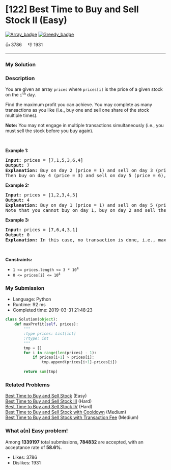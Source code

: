 # [122] Best Time to Buy and Sell Stock II (Easy)

[![Array_badge](https://img.shields.io/badge/topic-Array-green.svg)](https://leetcode.com/problems/best-time-to-buy-and-sell-stock-ii/)  [![Greedy_badge](https://img.shields.io/badge/topic-Greedy-green.svg)](https://leetcode.com/problems/best-time-to-buy-and-sell-stock-ii/) 

:+1: 3786 &nbsp; &nbsp; :thumbsdown: 1931

---

### My Solution


### Description
<p>You are given an array <code>prices</code> where <code>prices[i]</code> is the price of a given stock on the <code>i<sup>th</sup></code> day.</p>

<p>Find the maximum profit you can achieve. You may complete as many transactions as you like (i.e., buy one and sell one share of the stock multiple times).</p>

<p><strong>Note:</strong> You may not engage in multiple transactions simultaneously (i.e., you must sell the stock before you buy again).</p>

<p>&nbsp;</p>
<p><strong>Example 1:</strong></p>

<pre>
<strong>Input:</strong> prices = [7,1,5,3,6,4]
<strong>Output:</strong> 7
<strong>Explanation:</strong> Buy on day 2 (price = 1) and sell on day 3 (price = 5), profit = 5-1 = 4.
Then buy on day 4 (price = 3) and sell on day 5 (price = 6), profit = 6-3 = 3.
</pre>

<p><strong>Example 2:</strong></p>

<pre>
<strong>Input:</strong> prices = [1,2,3,4,5]
<strong>Output:</strong> 4
<strong>Explanation:</strong> Buy on day 1 (price = 1) and sell on day 5 (price = 5), profit = 5-1 = 4.
Note that you cannot buy on day 1, buy on day 2 and sell them later, as you are engaging multiple transactions at the same time. You must sell before buying again.
</pre>

<p><strong>Example 3:</strong></p>

<pre>
<strong>Input:</strong> prices = [7,6,4,3,1]
<strong>Output:</strong> 0
<strong>Explanation:</strong> In this case, no transaction is done, i.e., max profit = 0.
</pre>

<p>&nbsp;</p>
<p><strong>Constraints:</strong></p>

<ul>
	<li><code>1 &lt;= prices.length &lt;= 3 * 10<sup>4</sup></code></li>
	<li><code>0 &lt;= prices[i] &lt;= 10<sup>4</sup></code></li>
</ul>



### My Submission

- Language: Python
- Runtime: 92 ms
- Completed time: 2019-03-31 21:48:23

```Python
class Solution(object):
    def maxProfit(self, prices):
        """
        :type prices: List[int]
        :rtype: int
        """
        tmp = []
        for i in range(len(prices) - 1):
            if prices[i+1] > prices[i]:
                tmp.append(prices[i+1]-prices[i])
        
        return sum(tmp)
```


### Related Problems
[Best Time to Buy and Sell Stock](https://leetcode.com/problems/best-time-to-buy-and-sell-stock/) (Easy) <br>
[Best Time to Buy and Sell Stock III](https://leetcode.com/problems/best-time-to-buy-and-sell-stock-iii/) (Hard) <br>
[Best Time to Buy and Sell Stock IV](https://leetcode.com/problems/best-time-to-buy-and-sell-stock-iv/) (Hard) <br>
[Best Time to Buy and Sell Stock with Cooldown](https://leetcode.com/problems/best-time-to-buy-and-sell-stock-with-cooldown/) (Medium) <br>
[Best Time to Buy and Sell Stock with Transaction Fee](https://leetcode.com/problems/best-time-to-buy-and-sell-stock-with-transaction-fee/) (Medium) <br>



### What a(n) Easy problem!
Among **1339197** total submissions, **784832** are accepted, with an acceptance rate of **58.6%**. <br>

- Likes: 3786
- Dislikes: 1931

